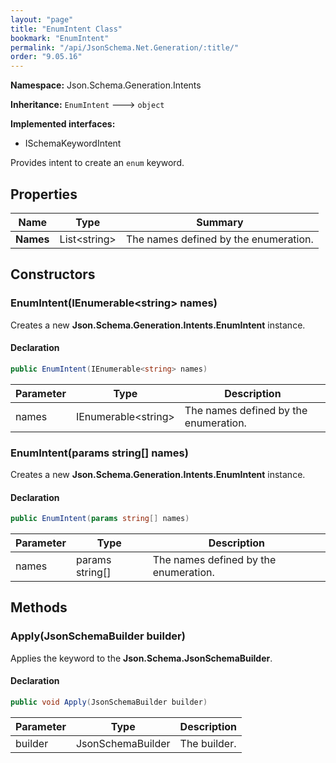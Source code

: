 ```yaml
---
layout: "page"
title: "EnumIntent Class"
bookmark: "EnumIntent"
permalink: "/api/JsonSchema.Net.Generation/:title/"
order: "9.05.16"
---
```

**Namespace:** Json.Schema.Generation.Intents

**Inheritance:**
`EnumIntent`
 🡒 
`object`

**Implemented interfaces:**

- ISchemaKeywordIntent

Provides intent to create an `enum` keyword.

## Properties

| Name | Type | Summary |
|---|---|---|
| **Names** | List\<string\> | The names defined by the enumeration. |

## Constructors

### EnumIntent(IEnumerable\<string\> names)

Creates a new **Json.Schema.Generation.Intents.EnumIntent** instance.

#### Declaration

```c#
public EnumIntent(IEnumerable<string> names)
```

| Parameter | Type | Description |
|---|---|---|
| names | IEnumerable\<string\> | The names defined by the enumeration. |


### EnumIntent(params string[] names)

Creates a new **Json.Schema.Generation.Intents.EnumIntent** instance.

#### Declaration

```c#
public EnumIntent(params string[] names)
```

| Parameter | Type | Description |
|---|---|---|
| names | params string[] | The names defined by the enumeration. |


## Methods

### Apply(JsonSchemaBuilder builder)

Applies the keyword to the **Json.Schema.JsonSchemaBuilder**.

#### Declaration

```c#
public void Apply(JsonSchemaBuilder builder)
```

| Parameter | Type | Description |
|---|---|---|
| builder | JsonSchemaBuilder | The builder. |


